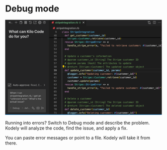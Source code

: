# Debug mode

  <img src="images/unknown_error_stripe_rb.png" alt="Fixing an Unknown Error" />

Running into errors? Switch to Debug mode and describe the problem. Kodely will analyze the code, find the issue, and apply a fix.

You can paste error messages or point to a file. Kodely will take it from there.
